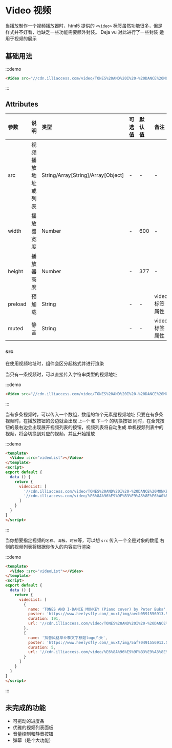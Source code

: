 # Video 视频
当播放制作一个视频播放器时，html5 提供的 `<video>` 标签虽然功能很多，但是样式并不好看，也缺乏一些功能需要额外封装。
Deja vu 对此进行了一些封装
适用于视频的展示

## 基础用法

:::demo
```html
<Video src="//cdn.illiaccess.com/video/TONES%20AND%20I%20-%20DANCE%20MONKEY%20(Piano%20cover)%20by%20Peter%20Buka.mp4"></Video>
```
:::

## Attributes
| 参数 | 说明 | 类型 | 可选值 | 默认值 | 备注 |
| :----- | :----- | :----- | :----- | :----- | :----- |
| src | 视频播放地址或列表 | String/Array[String]/Array[Object] | - | - | - |
| width | 播放器宽度 | Number | - | 600 | - |
| height | 播放器高度 | Number | - | 377 | - |
| preload | 预加载 | String | - | - | video 标签属性 |
| muted | 静音 | String | - | - | video 标签属性 |

### src
在使用视频地址时，组件会区分起格式并进行渲染

当只有一条视频时，可以直接传入字符串类型的视频地址

:::demo
```html
<Video src="//cdn.illiaccess.com/video/TONES%20AND%20I%20-%20DANCE%20MONKEY%20(Piano%20cover)%20by%20Peter%20Buka.mp4"></Video>
```
:::

当有多条视频时，可以传入一个数组，数组的每个元素是视频地址
只要在有多条视频时，在播放按钮的旁边就会出现 `上一个` 和 `下一个` 的切换按钮
同时，在全凭按钮的最右边会出现展开视频列表的按钮，视频列表将自动生成
单机视频列表中的视频，将会切换到对应的视频，并且开始播放

:::demo
```html
<template>
  <Video :src="videoList"></Video>
</template>
<script>
export default {
  data () {
    return {
      videoList: [
        '//cdn.illiaccess.com/video/TONES%20AND%20I%20-%20DANCE%20MONKEY%20(Piano%20cover)%20by%20Peter%20Buka.mp4',
        '//cdn.illiaccess.com/video/%E6%8A%96%E9%9F%B3%E9%A3%8E%E6%A0%BC%E6%AF%95%E4%B8%9A%E5%AD%A3%E6%96%87%E5%AD%97%E6%A0%87%E9%A2%98logo%E7%89%87%E5%A4%B4.mp4'
      ]
    }
  }
}
</script>
```
:::

当你想要指定视频的`名称`、`海报`、`时长`等，可以想 `src` 传入一个全是对象的数组
右侧的视频列表将根据你传入的内容进行渲染

:::demo
```html
<template>
  <Video :src="videoList"></Video>
</template>
<script>
export default {
  data () {
    return {
      videoList: [
        {
          name: 'TONES AND I-DANCE MONKEY (Piano cover) by Peter Buka',
          poster: 'https://www.heelysfly.com/_nuxt/img/aecb0591556913.5e349151df357.a72b413.jpg',
          duration: 191,
          url: '//cdn.illiaccess.com/video/TONES%20AND%20I%20-%20DANCE%20MONKEY%20(Piano%20cover)%20by%20Peter%20Buka.mp4'
        },
        {
          name: '抖音风格毕业季文字标题logo片头',
          poster: 'https://www.heelysfly.com/_nuxt/img/5af70491556913.5e349151d7573.60ee5f6.jpg',
          duration: 5,
          url: '//cdn.illiaccess.com/video/%E6%8A%96%E9%9F%B3%E9%A3%8E%E6%A0%BC%E6%AF%95%E4%B8%9A%E5%AD%A3%E6%96%87%E5%AD%97%E6%A0%87%E9%A2%98logo%E7%89%87%E5%A4%B4.mp4'
        }
      ]
    }
  }
}
</script>
```
:::

## 未完成的功能
- 可拖动的进度条
- 优雅的视频列表面板
- 音量控制和静音按钮
- 弹幕（是个大功能）